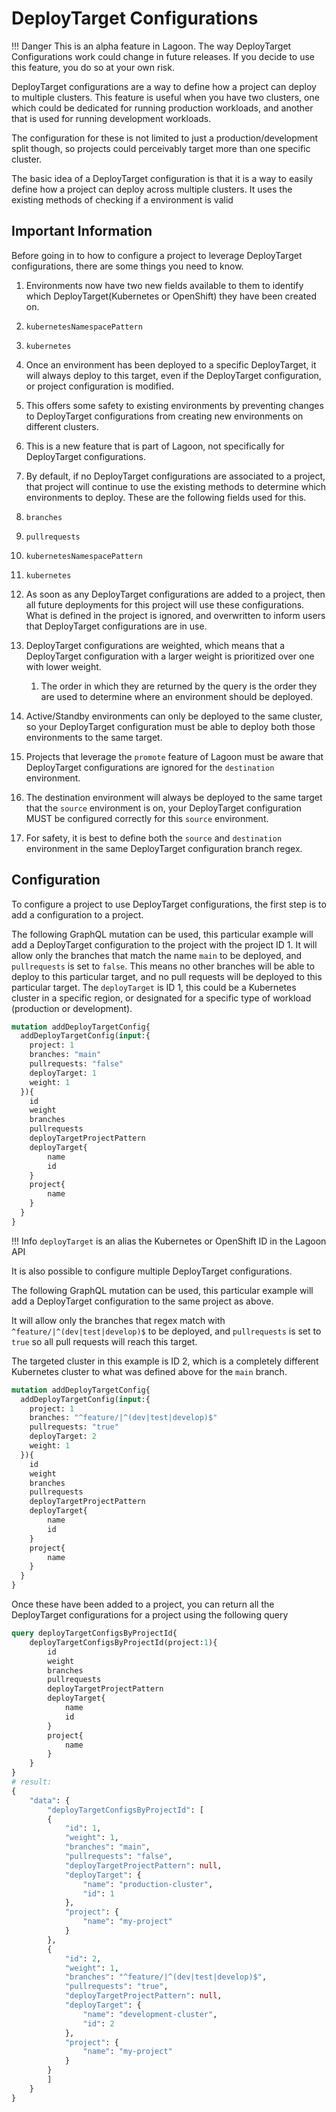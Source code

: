 # DeployTarget Configurations

!!! Danger
    This is an alpha feature in Lagoon.
    The way DeployTarget Configurations work could change in future releases.
    If you decide to use this feature, you do so at your own risk.

DeployTarget configurations are a way to define how a project can deploy to multiple clusters. This feature is useful when you have two clusters, one which could be dedicated for running production workloads, and another that is used for running development workloads.

The configuration for these is not limited to just a production/development split though, so projects could perceivably target more than one specific cluster.

The basic idea of a DeployTarget configuration is that it is a way to easily define how a project can deploy across multiple clusters. It uses the existing methods of checking if a environment is valid

## Important Information

Before going in to how to configure a project to leverage DeployTarget configurations, there are some things you need to know.

1. Environments now have two new fields available to them to identify which DeployTarget(Kubernetes or OpenShift) they have been created on.

  1. `kubernetesNamespacePattern`
  2. `kubernetes`

2. Once an environment has been deployed to a specific DeployTarget, it will always deploy to this target, even if the DeployTarget configuration, or project configuration is modified.

  3. This offers some safety to existing environments by preventing changes to DeployTarget configurations from creating new environments on different clusters.
  4. This is a new feature that is part of Lagoon, not specifically for DeployTarget configurations.

2. By default, if no DeployTarget configurations are associated to a project, that project will continue to use the existing methods to determine which environments to deploy. These are the following fields used for this.

  1. `branches`
  2. `pullrequests`
  3. `kubernetesNamespacePattern`
  4. `kubernetes`

3. As soon as any DeployTarget configurations are added to a project, then all future deployments for this project will use these configurations. What is defined in the project is ignored, and overwritten to inform users that DeployTarget configurations are in use.
4. DeployTarget configurations are weighted, which means that a DeployTarget configuration with a larger weight is prioritized over one with lower weight.

    1. The order in which they are returned by the query is the order they are used to determine where an environment should be deployed.

5. Active/Standby environments can only be deployed to the same cluster, so your DeployTarget configuration must be able to deploy both those environments to the same target.
6. Projects that leverage the `promote` feature of Lagoon must be aware that DeployTarget configurations are ignored for the `destination` environment.

  1. The destination environment will always be deployed to the same target that the `source` environment is on, your DeployTarget configuration MUST be configured correctly for this `source` environment.
  2. For safety, it is best to define both the `source` and `destination` environment in the same DeployTarget configuration branch regex.

## Configuration

To configure a project to use DeployTarget configurations, the first step is to add a configuration to a project.

The following GraphQL mutation can be used, this particular example will add a DeployTarget configuration to the project with the project ID 1.
It will allow only the branches that match the name `main` to be deployed, and `pullrequests` is set to `false`.
This means no other branches will be able to deploy to this particular target, and no pull requests will be deployed to this particular target.
The `deployTarget` is ID 1, this could be a Kubernetes cluster in a specific region, or designated for a specific type of workload (production or development).

```GraphQL title="Configure DeployTarget"
mutation addDeployTargetConfig{
  addDeployTargetConfig(input:{
    project: 1
    branches: "main"
    pullrequests: "false"
    deployTarget: 1
    weight: 1
  }){
    id
    weight
    branches
    pullrequests
    deployTargetProjectPattern
    deployTarget{
        name
        id
    }
    project{
        name
    }
  }
}
```

!!! Info
    `deployTarget` is an alias the Kubernetes or OpenShift ID in the Lagoon API

It is also possible to configure multiple DeployTarget configurations.

The following GraphQL mutation can be used, this particular example will add a DeployTarget configuration to the same project as above.

It will allow only the branches that regex match with `^feature/|^(dev|test|develop)$` to be deployed, and `pullrequests` is set to `true` so all pull requests will reach this target.

The targeted cluster in this example is ID 2, which is a completely different Kubernetes cluster to what was defined above for the `main` branch.

```GraphQL title="Configure DeployTarget"
mutation addDeployTargetConfig{
  addDeployTargetConfig(input:{
    project: 1
    branches: "^feature/|^(dev|test|develop)$"
    pullrequests: "true"
    deployTarget: 2
    weight: 1
  }){
    id
    weight
    branches
    pullrequests
    deployTargetProjectPattern
    deployTarget{
        name
        id
    }
    project{
        name
    }
  }
}
```

Once these have been added to a project, you can return all the DeployTarget configurations for a project using the following query

```GraphQL title="Get DeployTargets"
query deployTargetConfigsByProjectId{
    deployTargetConfigsByProjectId(project:1){
        id
        weight
        branches
        pullrequests
        deployTargetProjectPattern
        deployTarget{
            name
            id
        }
        project{
            name
        }
    }
}
# result:
{
    "data": {
        "deployTargetConfigsByProjectId": [
        {
            "id": 1,
            "weight": 1,
            "branches": "main",
            "pullrequests": "false",
            "deployTargetProjectPattern": null,
            "deployTarget": {
                "name": "production-cluster",
                "id": 1
            },
            "project": {
                "name": "my-project"
            }
        },
        {
            "id": 2,
            "weight": 1,
            "branches": "^feature/|^(dev|test|develop)$",
            "pullrequests": "true",
            "deployTargetProjectPattern": null,
            "deployTarget": {
                "name": "development-cluster",
                "id": 2
            },
            "project": {
                "name": "my-project"
            }
        }
        ]
    }
}
```
